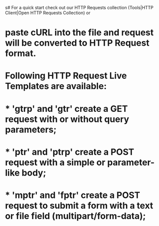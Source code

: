 s# For a quick start check out our HTTP Requests collection (Tools|HTTP Client|Open HTTP Requests Collection) or
# paste cURL into the file and request will be converted to HTTP Request format.
#
# Following HTTP Request Live Templates are available:
# * 'gtrp' and 'gtr' create a GET request with or without query parameters;
# * 'ptr' and 'ptrp' create a POST request with a simple or parameter-like body;
# * 'mptr' and 'fptr' create a POST request to submit a form with a text or file field (multipart/form-data);
